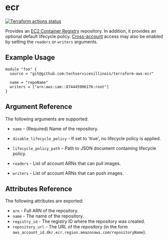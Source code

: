 # ecr

[![Terraform actions status](https://github.com/techservicesillinois/terraform-aws-ecr/workflows/terraform/badge.svg)](https://github.com/techservicesillinois/terraform-aws-ecr/actions)

Provides an [EC2 Container Registry](https://docs.aws.amazon.com/AmazonECR/latest/userguide/ECR_GetStarted.html)
repository. In addition, it provides an optional default lifecycle
policy.
[Cross-account](https://aws.amazon.com/premiumsupport/knowledge-center/secondary-account-access-ecr/)
access may also be enabled by setting the `readers` or `writers`
arguments.

Example Usage
-----------------

```hcl
module "foo" {
  source = "git@github.com:techservicesillinois/terraform-aws-ecr"

  name = "repoName"
  writers = ["arn:aws:iam::874445906176:root"]
}
```

Argument Reference
-----------------

The following arguments are supported:

* `name` - (Required) Name of the repository.

* `disable_lifecycle_policy` - If set to 'true', no lifecycle policy is applied.

* `lifecycle_policy_path` – Path to JSON document containing lifecycle policy.

* `readers` - List of account ARNs that can pull images.

* `writers` - List of account ARNs that can push images.

Attributes Reference
--------------------

The following attributes are exported:

* `arn` - Full ARN of the repository.
* `name` - The name of the repository.
* `registry_id` - The registry ID where the repository was created.
* `repository_url` - The URL of the repository (in the form
    `aws_account_id.dkr.ecr.region.amazonaws.com/repositoryName`).
